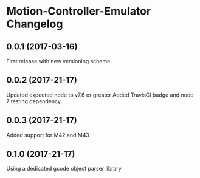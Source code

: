 # Motion-Controller-Emulator Changelog

## 0.0.1 (2017-03-16)
  First release with new versioning scheme.  

## 0.0.2 (2017-21-17)
  Updated expected node to v7.6 or greater
  Added TravisCI badge and node 7 testing dependency

## 0.0.3 (2017-21-17)
  Added support for M42 and M43
  
## 0.1.0 (2017-21-17)
  Using a dedicated gcode object parser library
